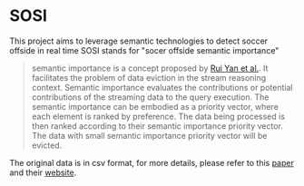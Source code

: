 # SOSI
This project aims to leverage semantic technologies to detect soccer offside in real time
SOSI stands for "socer offside semantic importance"
> semantic importance is a concept proposed by [Rui Yan et al.](http://events.linkeddata.org/ldow2016/papers/LDOW2016_paper_13.pdf).
It facilitates the problem of data eviction in the stream reasoning context. Semantic importance evaluates the contributions or potential contributions of the streaming data to the query execution. The semantic importance can be embodied as a priority vector, where each element is ranked by preference. The data being processed is then ranked according to their semantic importance priority vector. The data with small semantic importance priority vector will be evicted. 

The original data is in csv format, for more details, please refer to this [paper](http://delivery.acm.org/10.1145/2490000/2488283/p289-mutschler.pdf?ip=128.113.243.82&id=2488283&acc=ACTIVE%20SERVICE&key=7777116298C9657D%2EAF047EA360787914%2E4D4702B0C3E38B35%2E4D4702B0C3E38B35&CFID=617127925&CFTOKEN=68145667&__acm__=1463579274_640ab246f722c5d02658a5f11df48ab3) and their [website](http://www.orgs.ttu.edu/debs2013/index.php?goto=cfchallengedetails). 
